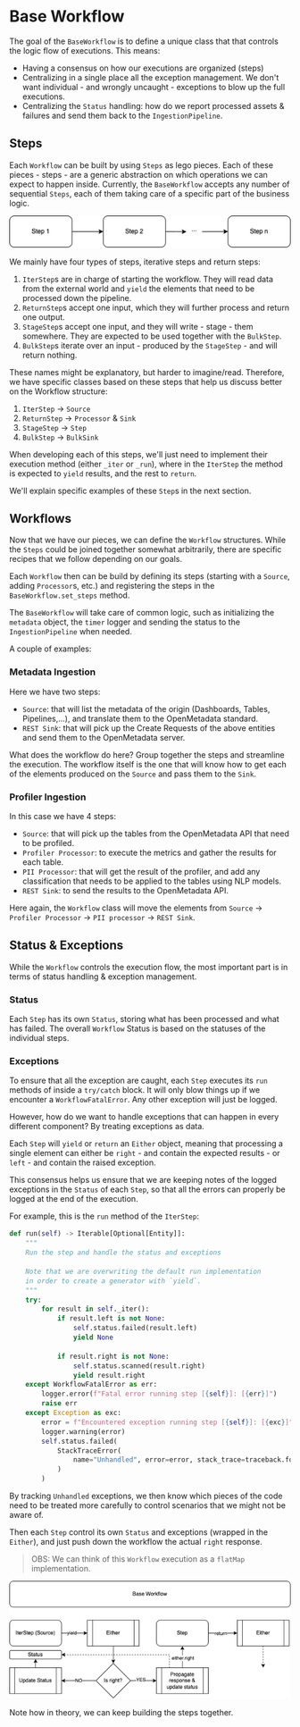 # Base Workflow

The goal of the `BaseWorkflow` is to define a unique class that that controls the logic flow of executions. This means:
- Having a consensus on how our executions are organized (steps)
- Centralizing in a single place all the exception management. We don't want individual - and wrongly uncaught - exceptions
  to blow up the full executions.
- Centralizing the `Status` handling: how do we report processed assets & failures and send them back to the `IngestionPipeline`.

## Steps

Each `Workflow` can be built by using `Steps` as lego pieces. Each of these pieces - steps - are a generic abstraction
on which operations we can expect to happen inside. Currently, the `BaseWorkflow` accepts any number of sequential `Steps`,
each of them taking care of a specific part of the business logic.

![base-workflow.steps.drawio.png](https://raw.githubusercontent.com/open-metadata/docs-v1/refs/heads/main/public/images/readme/ingestion/base-workflow.steps.drawio.png)

We mainly have four types of steps, iterative steps and return steps:

1. `IterStep`s are in charge of starting the workflow. They will read data from the external world and `yield` the elements
  that need to be processed down the pipeline.
2. `ReturnStep`s accept one input, which they will further process and return one output.
3. `StageStep`s accept one input, and they will write - stage - them somewhere. They are expected to be used together with the `BulkStep`.
4. `BulkStep`s iterate over an input - produced by the `StageStep` - and will return nothing.

These names might be explanatory, but harder to imagine/read. Therefore, we have specific classes based on these steps
that help us discuss better on the Workflow structure:

1. `IterStep` -> `Source`
2. `ReturnStep` -> `Processor` & `Sink`
3. `StageStep` -> `Step`
4. `BulkStep` -> `BulkSink`

When developing each of this steps, we'll just need to implement their execution method (either `_iter` or `_run`), where in
the `IterStep` the method is expected to `yield` results, and the rest to `return`.

We'll explain specific examples of these `Step`s in the next section.

## Workflows

Now that we have our pieces, we can define the `Workflow` structures. While the `Steps` could be joined together
somewhat arbitrarily, there are specific recipes that we follow depending on our goals. 

Each `Workflow` then can be build by defining its steps (starting with a `Source`, adding `Processor`s, etc.) and
registering the steps in the `BaseWorkflow.set_steps` method.

The `BaseWorkflow` will take care of common logic, such as initializing the `metadata` object, the `timer` logger and
sending the status to the `IngestionPipeline` when needed.

A couple of examples:

### Metadata Ingestion

Here we have two steps:
- `Source`: that will list the metadata of the origin (Dashboards, Tables, Pipelines,...), and translate them to the OpenMetadata
  standard.
- `REST Sink`: that will pick up the Create Requests of the above entities and send them to the OpenMetadata server.

What does the workflow do here? Group together the steps and streamline the execution. The workflow itself is the one
that will know how to get each of the elements produced on the `Source` and pass them to the `Sink`.

### Profiler Ingestion

In this case we have 4 steps:
- `Source`: that will pick up the tables from the OpenMetadata API that need to be profiled.
- `Profiler Processor`: to execute the metrics and gather the results for each table.
- `PII Processor`: that will get the result of the profiler, and add any classification that needs to be applied to the tables using NLP models.
- `REST Sink`: to send the results to the OpenMetadata API.

Here again, the `Workflow` class will move the elements from `Source` -> `Profiler Processor` -> `PII processor` -> `REST Sink`.

## Status & Exceptions

While the `Workflow` controls the execution flow, the most important part is in terms of status handling & exception management.

### Status

Each `Step` has its own `Status`, storing what has been processed and what has failed. The overall `Workflow` Status is based
on the statuses of the individual steps.

### Exceptions

To ensure that all the exception are caught, each `Step` executes its `run` methods of inside a `try/catch` block. It will
only blow things up if we encounter a `WorkflowFatalError`. Any other exception will just be logged.

However, how do we want to handle exceptions that can happen in every different component? By treating exceptions as data.

Each `Step` will `yield` or `return` an `Either` object, meaning that processing a single element can either be `right` -
and contain the expected results - or `left` - and contain the raised exception.

This consensus helps us ensure that we are keeping notes of the logged exceptions in the `Status` of each `Step`, so that
all the errors can properly be logged at the end of the execution.

For example, this is the `run` method of the `IterStep`:

```python
def run(self) -> Iterable[Optional[Entity]]:
    """
    Run the step and handle the status and exceptions

    Note that we are overwriting the default run implementation
    in order to create a generator with `yield`.
    """
    try:
        for result in self._iter():
            if result.left is not None:
                self.status.failed(result.left)
                yield None

            if result.right is not None:
                self.status.scanned(result.right)
                yield result.right
    except WorkflowFatalError as err:
        logger.error(f"Fatal error running step [{self}]: [{err}]")
        raise err
    except Exception as exc:
        error = f"Encountered exception running step [{self}]: [{exc}]"
        logger.warning(error)
        self.status.failed(
            StackTraceError(
                name="Unhandled", error=error, stack_trace=traceback.format_exc()
            )
        )
```

By tracking `Unhandled` exceptions, we then know which pieces of the code need to be treated more carefully to control
scenarios that we might not be aware of.

Then each `Step` control its own `Status` and exceptions (wrapped in the `Either`), and just push down the workflow
the actual `right` response.

> OBS: We can think of this `Workflow` execution as a `flatMap` implementation.

![base-workflow.workflow.drawio.png](https://raw.githubusercontent.com/open-metadata/docs-v1/refs/heads/main/public/images/readme/ingestion/base-workflow.workflow.drawio.png)

Note how in theory, we can keep building the steps together.
